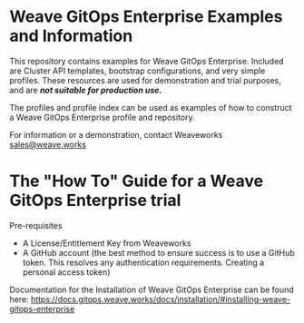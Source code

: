 # Weave GitOps Enterprise Examples and Information
This repository contains examples for Weave GitOps Enterprise. Included are Cluster API templates, bootstrap configurations, and very simple profiles. These resources are used for demonstration and trial purposes, and are ***not suitable for production use.***

The profiles and profile index can be used as examples of how to construct a Weave GitOps Enterprise profile and repository.

For information or a demonstration, contact Weaveworks sales@weave.works

# The "How To" Guide for a Weave GitOps Enterprise trial

Pre-requisites
* A License/Entitlement Key from Weaveworks
* A GitHub account (the best method to ensure success is to use a GitHub token. This resolves any authentication requirements. Creating a personal access token)

Documentation for the Installation of Weave GitOps Enterprise can be found here: https://docs.gitops.weave.works/docs/installation/#installing-weave-gitops-enterprise

